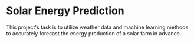 # Solar Energy Prediction

This project's task is to utilize weather data and machine learning methods to accurately forecast the energy production of a solar farm in advance.
